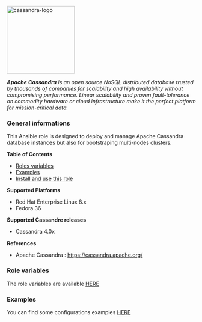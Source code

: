 <p><img src="https://upload.wikimedia.org/wikipedia/commons/5/5e/Cassandra_logo.svg" alt="cassandra-logo" title="cassandra" align="top" height=180 /></p>

***Apache Cassandra** is an open source NoSQL distributed database trusted by thousands of companies for scalability and high availability without compromising performance. Linear scalability and proven fault-tolerance on commodity hardware or cloud infrastructure make it the perfect platform for mission-critical data.*

### General informations

This Ansible role is designed to deploy and manage Apache Cassandra database instances but also for bootstraping multi-nodes clusters.

**Table of Contents**

  - [Roles variables](#role-variables)
  - [Examples](#examples)
  - [Install and use this role](#install-and-use-this-role)

**Supported Platforms**

  - Red Hat Enterprise Linux 8.x
  - Fedora 36

**Supported Cassandre releases**

  - Cassandra 4.0x

**References**

  - Apache Cassandra : https://cassandra.apache.org/

### Role variables

The role variables are available [HERE](docs/variables.md)

### Examples

You can find some configurations examples [HERE](docs/examples.md)
